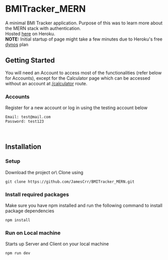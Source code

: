 # BMITracker_MERN
A minimal BMI Tracker application. Purpose of this was to learn more about the MERN stack with authentication.\
Hosted [here](https://bmitrack.herokuapp.com/) on Heroku.\
**NOTE:** Initial startup of page might take a few minutes due to Heroku's free [dynos](https://www.heroku.com/dynos) plan

## Getting Started
You will need an Account to access most of the functionalities (refer below for Accounts), except for the Calculator page which can be accessed without an account at [/calculator](https://bmitrack.herokuapp.com/calculator) route.
### Accounts
Register for a new account or log in using the testing account below
```
Email: test@mail.com
Password: test123
```
<br/>

## Installation
### Setup
Download the project or\ Clone using
```
git clone https://github.com/JamesCrr/BMITracker_MERN.git
```
### Install required packages
Make sure you have npm installed and run the following command to install package dependencies
```
npm install
``` 
### Run on Local machine
Starts up Server and Client on your local machine 
```
npm run dev
```